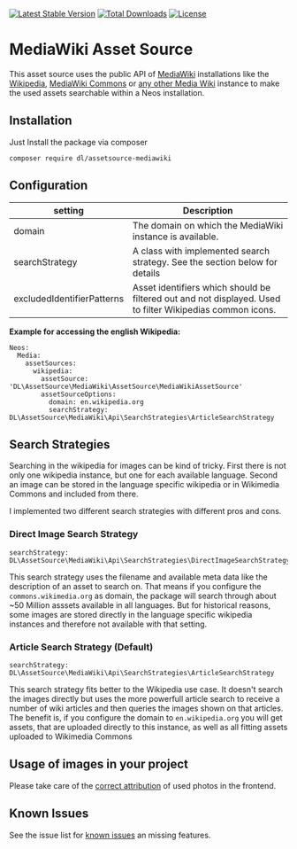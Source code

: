 [![Latest Stable Version](https://poser.pugx.org/dl/assetsource-mediawiki/v/stable)](https://packagist.org/packages/dl/assetsource-mediawiki) [![Total Downloads](https://poser.pugx.org/dl/assetsource-mediawiki/downloads)](https://packagist.org/packages/dl/assetsource-mediawiki) [![License](https://poser.pugx.org/dl/assetsource-mediawiki/license)](https://packagist.org/packages/dl/assetsource-mediawiki)

# MediaWiki Asset Source

This asset source uses the public API of [MediaWiki](https://www.mediawiki.org/wiki/MediaWiki) installations like the [Wikipedia](https://en.wikipedia.org/w/api.php), [MediaWiki Commons](https://commons.mediaWiki.org) or [any other Media Wiki](https://wikistats.wmflabs.org/) instance to make the used assets searchable within a Neos installation.

## Installation

Just Install the package via composer 

	composer require dl/assetsource-mediawiki

## Configuration

| setting        | Description          |
| ------------- |-------------|
| domain      | The domain on which the MediaWiki instance is available.  |
| searchStrategy      | A class with implemented search strategy. See the section below for details      |
| excludedIdentifierPatterns | Asset identifiers which should be filtered out and not displayed. Used to filter Wikipedias common icons. |

**Example for accessing the english Wikipedia:**

	Neos:
	  Media:
	    assetSources:
	      wikipedia:
	        assetSource: 'DL\AssetSource\MediaWiki\AssetSource\MediaWikiAssetSource'
	        assetSourceOptions:
	          domain: en.wikipedia.org
	          searchStrategy: DL\AssetSource\MediaWiki\Api\SearchStrategies\ArticleSearchStrategy

## Search Strategies

Searching in the wikipedia for images can be kind of tricky. First there is not only one wikipedia instance, but one for each available language. Second an image can be stored in the language specific wikipedia or in Wikimedia Commons and included from there. 

I implemented two different search strategies with different pros and cons.

### Direct Image Search Strategy

	searchStrategy: DL\AssetSource\MediaWiki\Api\SearchStrategies\DirectImageSearchStrategy

This search strategy uses the filename and available meta data like the description of an asset to search on. That means if you configure the `commons.wikimedia.org` as domain, the package will search through about ~50 Million asssets available in all languages. But for historical reasons, some images are stored directly in the language specific wikipedia instances and therefore not available with that setting.

### Article Search Strategy (Default)

	searchStrategy: DL\AssetSource\MediaWiki\Api\SearchStrategies\ArticleSearchStrategy
	
This search strategy fits better to the Wikipedia use case. It doesn't search the images directly but uses the more powerfull article search to receive a number of wiki articles and then queries the images shown on that articles. The benefit is, if you configure the domain to `en.wikipedia.org` you will get assets, that are uploaded directly to this instance, as well as all fitting assets uploaded to Wikimedia Commons

## Usage of images in your project

Please take care of the [correct attribution](https://wiki.creativecommons.org/wiki/Best_practices_for_attribution) of used photos in the frontend.

## Known Issues

See the issue list for [known issues](https://github.com/daniellienert/assetsource-mediawiki/issues) an missing features.
